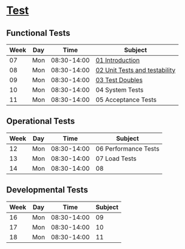 # [Test](https://datsoftlyngby.github.io/soft2020spring/TST/)

## Functional Tests

| Week | Day | Time        | Subject                                             |
| ---- | --- | ----------- | --------------------------------------------------- |
| 07   | Mon | 08:30-14:00 | [01 Introduction](Functional/day1.md)               |
| 08   | Mon | 08:30-14:00 | [02 Unit Tests and testability](Functional/day2.md) |
| 09   | Mon | 08:30-14:00 | [03 Test Doubles](Functional/day3.md)               |
| 10   | Mon | 08:30-14:00 | 04 System Tests                                     |
| 11   | Mon | 08:30-14:00 | 05 Acceptance Tests                                 |

## Operational Tests

| Week | Day | Time        | Subject              |
| ---- | --- | ----------- | -------------------- |
| 12   | Mon | 08:30-14:00 | 06 Performance Tests |
| 13   | Mon | 08:30-14:00 | 07 Load Tests        |
| 14   | Mon | 08:30-14:00 | 08                   |

## Developmental Tests

| Week | Day | Time        | Subject |
| ---- | --- | ----------- | ------- |
| 16   | Mon | 08:30-14:00 | 09      |
| 17   | Mon | 08:30-14:00 | 10      |
| 18   | Mon | 08:30-14:00 | 11      |
